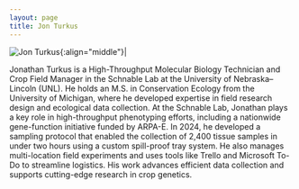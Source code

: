 ```yaml
---
layout: page
title: Jon Turkus
---
```


![Jon Turkus](/images/People_Images/JonT.jpg){:align="middle"}|

Jonathan Turkus is a High-Throughput Molecular Biology Technician and Crop Field Manager in the Schnable Lab at the University of Nebraska–Lincoln (UNL). He holds an M.S. in Conservation Ecology from the University of Michigan, where he developed expertise in field research design and ecological data collection.
At the Schnable Lab, Jonathan plays a key role in high-throughput phenotyping efforts, including a nationwide gene-function initiative funded by ARPA-E. In 2024, he developed a sampling protocol that enabled the collection of 2,400 tissue samples in under two hours using a custom spill-proof tray system. He also manages multi-location field experiments and uses tools like Trello and Microsoft To-Do to streamline logistics. His work advances efficient data collection and supports cutting-edge research in crop genetics.

